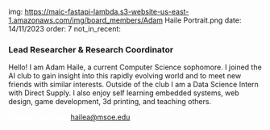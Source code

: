 img: https://maic-fastapi-lambda.s3-website-us-east-1.amazonaws.com/img/board_members/Adam Haile Portrait.png
date: 14/11/2023
order: 7
not_in_recent:

### Lead Researcher & Research Coordinator

Hello! I am Adam Haile, a current Computer Science sophomore. I joined the AI club to gain insight into this rapidly evolving world and to meet new friends with similar interests. Outside of the club I am a Data Science Intern with Direct Supply. I also enjoy self learning embedded systems, web design, game development, 3d printing, and teaching others.

<a style = 'font-weight: bold; color: white;'>Contact Me Here:</a> <a style = 'color: blue eyes;'>hailea@msoe.edu</a>